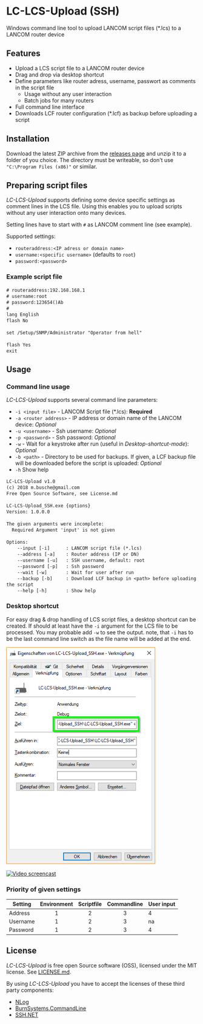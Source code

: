 # LC-LCS-Upload (SSH)
Windows command line tool to upload LANCOM script files (*.lcs) to a LANCOM router device

## Features
- Upload a LCS script file to a LANCOM router device
- Drag and drop via desktop shortcut
- Define parameters like router adress, username, passwort as comments in the script file
    - Usage without any user interaction
    - Batch jobs for many routers
- Full command line interface
- Downloads LCF router configuration (*.lcf) as backup before uploading a script

## Installation

Download the latest ZIP archive from the [releases page](https://github.com/elpatron68/lc-lcs-upload/releases) and unzip it to a folder of you choice. The directory must be writeable, so don't use `"C:\Program Files (x86)"` or similar.

## Preparing script files
*LC-LCS-Upload* supports defining some device specific settings as comment lines in the LCS file. Using this enables you to upload scripts without any user interaction onto many devices.

Setting lines have to start with `#` as LANCOM comment line (see example).

Supported settings:
- `routeraddress:<IP adress or domain name>`
- `username:<specific username>` (defaults to `root`)
- `password:<password>`

### Example script file

```
# routeraddress:192.168.168.1
# username:root
# password:123654()Ab
#
lang English
flash No

set /Setup/SNMP/Administrator "Operator from hell"

flash Yes
exit
```


## Usage

### Command line usage

*LC-LCS-Upload* supports several command line parameters:

- `-i <input file>` - LANCOM Script file (*.lcs): **Required**
- `-a <router address>` - IP address or domain name of the LANCOM device: *Optional*
- `-u <username>` - Ssh username: *Optional*
- `-p <password>` - Ssh password: *Optional*
- `-w` - Wait for a keystroke after run (useful in *Desktop-shortcut-mode*): *Optional*
- `-b <path>` - Directory to be used for backups. If given, a LCF backup file will be downloaded before the script is uploaded: *Optional*
- `-h` Show help

```
LC-LCS-Upload v1.0
(c) 2018 m.busche@gmail.com
Free Open Source Software, see License.md

LC-LCS-Upload_SSH.exe {options}
Version: 1.0.0.0

The given arguments were incomplete:
  Required Argument 'input' is not given

Options:
    --input [-i]      : LANCOM script file (*.lcs)
    --address [-a]    : Router address (IP or DN)
    --username [-u]   : SSH username, default: root
    --password [-p]   : Ssh password
    --wait [-w]       : Wait for user after run
    --backup [-b]     : Download LCF backup in <path> before uploading the script
    --help [-h]       : Show help
```

### Desktop shortcut

For easy drag & drop handling of LCS script files, a desktop shortcut can be created. If should at least have the `-i` argument for the LCS file to be processed. You may probable add `-w` to see the output. note, that `-i` has to be the last command line switch as the file name will be added at the end.

![Desktop shortcut](https://github.com/elpatron68/lc-lcs-upload/raw/master/screenshots/LC-LCS-Upload_SSH.exe_shortcut.png "Desktop shortcut settings")


[![Video screencast](https://j.gifs.com/3231Np.gif)](https://www.youtube.com/watch?v=h_yv8S8wOhI)

### Priority of given settings

| Setting        | Environment   | Scriptfile  | Commandline | User input  |
| -------------- | :-----------: | :---------: | :---------: | ----------- |
| Address        | 1             | 2           | 3           | 4           |
| Username       | 1             | 2           | 3           | na          |
| Password       | 1             | 2           | 3           | 4           |


## License

*LC-LCS-Upload* is free open Source software (OSS), licensed under the MIT license. See [LICENSE.md](https://github.com/elpatron68/lc-lcs-upload/raw/master/LICENSE.md).

By using *LC-LCS-Upload* you have to accept the licenses of these third party components:

- [NLog](https://raw.githubusercontent.com/NLog/NLog/master/LICENSE.txt)
- [BurnSystems.CommandLine](https://opensource.org/licenses/MIT)
- [SSH.NET](https://github.com/sshnet/SSH.NET/blob/master/LICENSE)
